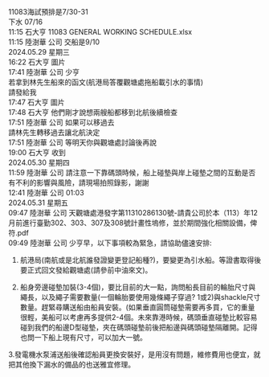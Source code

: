 11083海試預排是7/30-31  
下水 07/16  
11:15 石大亨 11083 GENERAL WORKING SCHEDULE.xlsx  
11:15 陸澍華 公司 交船是9/10  
2024.05.29 星期三  
16:22 石大亨 圖片  
17:41 陸澍華 公司 少亨  
若拿到林先生船來的函文(航港局答覆觀塘處拖船載引水的事情)  
請發給我  
17:47 石大亨 圖片  
17:48 石大亨 他們剛才說想兩艘船都移到北航後續檢查  
17:51 陸澍華 公司 如果可以移過去  
請林先生轉移過去讓北航決定  
17:51 陸澍華 公司 等明天你與觀塘處討論後再說  
19:00 石大亨 收到  
2024.05.30 星期四  
11:59 陸澍華 公司 請注意一下靠碼頭時候，船上碰墊與岸上碰墊之間的互動是否有不利的影響與風險，請現場拍照錄影，謝謝  
12:41 陸澍華 公司 01:03  
2024.05.31 星期五  
09:47 陸澍華 公司 天觀塘處港發字第11310286130號-請貴公司於本（113）年12月前進行臺勤302、303、307及308號計畫性塢修，並於期間強化相關設備，俾符.pdf  
09:49 陸澍華 公司 少亨早，以下事項較為緊急，請協助儘速安排:
 
1. 航港局(南航或是北航誰發證變更登記船種?)，要變更為引水船。等證書取得後要正式回文發給觀塘處(請參前中油來文)。
 
2. 船身旁邊碰墊加裝(3-4個)，要比目前的大一點，詢問船長目前的輪胎尺寸與繩長，以及繩子需要數量(一個輪胎要使用幾條繩子穿過? 1或2)與shackle尺寸數量。趕緊尋購送船由船員安裝。(如果垂直圓筒碰墊需要再多買，它的重量很輕，美船可以考慮再多提供2-4個。未來靠港時候，碼頭垂直碰墊比較容易碰到我們的船邊D型碰墊，夾在碼頭碰墊前後把船邊與碼頭碰墊隔離開。記得也問一下船上現有尺寸，可以加大一號。
 
3.發電機水泵浦送船後確認船員更換安裝好，是用沒有問題，維修費用也便宜，就把其他換下漏水的備品的也送雅宜修理。  
